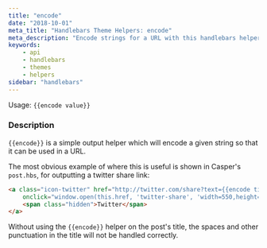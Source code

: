 ```yaml
---
title: "encode"
date: "2018-10-01"
meta_title: "Handlebars Theme Helpers: encode"
meta_description: "Encode strings for a URL with this handlebars helper. Read more about Ghost themes! 👻"
keywords:
    - api
    - handlebars
    - themes
    - helpers
sidebar: "handlebars"
---
```


Usage: `{{encode value}}`

### Description

`{{encode}}` is a simple output helper which will encode a given string so that it can be used in a URL.

The most obvious example of where this is useful is shown in Casper's `post.hbs`, for outputting a twitter share link:

```html
<a class="icon-twitter" href="http://twitter.com/share?text={{encode title}}&url={{url absolute='true'}}"
    onclick="window.open(this.href, 'twitter-share', 'width=550,height=235');return false;">
    <span class="hidden">Twitter</span>
</a>

```

Without using the `{{encode}}` helper on the post's title, the spaces and other punctuation in the title will not be handled correctly.
